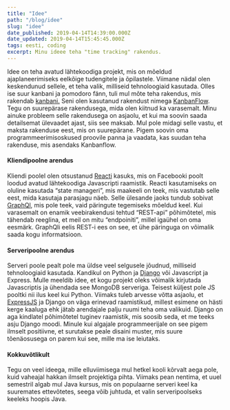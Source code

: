 ```yaml
---
title: "Idee"
path: "/blog/idee"
slug: "idee"
date_published: 2019-04-14T14:39:00.000Z
date_updated: 2019-04-14T15:45:45.000Z
tags: eesti, coding
excerpt: Minu ideee teha "time tracking" rakendus. 
---
```


 Idee on teha avatud lähtekoodiga projekt, mis on mõeldud ajaplaneerimiseks eelkõige tudengitele ja õpilastele. Viimane nädal olen keskendunud sellele, et teha valik, milliseid tehnoloogiaid kasutada. Olles ise suur kanbani ja pomodoro fänn, tuli mul mõte teha rakendus, mis rakendab [kanbani.](https://en.wikipedia.org/wiki/Kanban_(development)) Seni olen kasutanud rakendust nimega [KanbanFlow](https://kanbanflow.com/). Tegu on suurepärase rakendusega, mida olen kiitnud ka varasemalt. Minu ainuke probleem selle rakendusega on asjaolu, et kui ma soovin saada detailsemat ülevaadet ajast, siis see maksab. Mul pole midagi selle vastu, et maksta rakenduse eest, mis on suurepärane. Pigem soovin oma programmeerimisoskused proovile panna ja vaadata, kas suudan teha rakenduse, mis asendaks Kanbanflow.

#### **Kliendipoolne arendus**

 Kliendi poolel olen otsustanud [Reacti](https://reactjs.org/) kasuks, mis on Facebooki poolt loodud avatud lähtekoodiga Javascripti raamistik. Reacti kasutamiseks on oluline kasutada “state manageri”, mis maakeeli on teek, mis vastutab selle eest, mida kasutaja parasjagu näeb. Selle ülesande jaoks tundub sobivat [GraphQl](https://graphql.org/), mis pole teek, vaid päringute tegemiseks mõeldud keel. Kui varasemalt on enamik veebirakendusi tehtud “REST-api” põhimõtetel, mis tähendab reeglina, et meil on mitu “endpoiniti”, millel igaühel on oma eesmärk. GraphQli eelis REST-i ees on see, et ühe päringuga on võimalik saada kogu informatsioon.

#### **Serveripoolne arendus**

Serveri poole pealt pole ma üldse veel selgusele jõudnud, milliseid tehnoloogiaid kasutada. Kandikul on Python ja [Django](https://www.djangoproject.com/) või Javascript ja Express. Mulle meeldib idee, et kogu projekt oleks võimalik kirjutada Javascriptis ja ühendada see MongoDB serveriga. Teisest küljest pole JS pooltki nii ilus keel kui Python. Viimaks tuleb arvesse võtta asjaolu, et [ExpressJS](https://expressjs.com/) ja Django on väga erinevad raamistikud, millest esimene on hästi kerge kaaluga ehk jätab arendajale palju ruumi teha oma valikuid. Django on aga kindlatel põhimõtetel tuginev raamistik, mis soosib seda, et me teeks asju Django moodi. Minule kui algajale programmeerijale on see pigem ilmselt positiivne, et surutakse peale disaini muster, mis suure tõenäosusega on parem kui see, mille ma ise leiutaks.

#### **Kokkuvõtlikult**

 Tegu on veel ideega, mille elluviimisega mul hetkel kooli kõrvalt aega pole, kuid vaheajal hakkan ilmselt projektiga pihta. Viimaks pean nentima, et uuel semestril algab mul Java kursus, mis on populaarne serveri keel ka suuremates ettevõtetes, seega võib juhtuda, et valin serveripoolseks keeleks hoopis Java.




